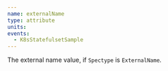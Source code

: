 ```yaml
---
name: externalName
type: attribute
units:
events:
  - K8sStatefulsetSample
---
```


The external name value, if `Spectype` is `ExternalName`.